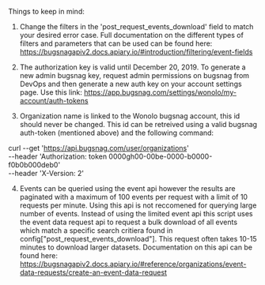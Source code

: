 Things to keep in mind:

1. Change the filters in the 'post_request_events_download' field to match your desired error case. Full documentation on the different types of filters and 
parameters that can be used can be found here: https://bugsnagapiv2.docs.apiary.io/#introduction/filtering/event-fields

2. The authorization key is valid until December 20, 2019. To generate a new admin bugsnag key, request admin permissions on bugsnag from DevOps and then 
generate a new auth key on your account settings page. Use this link: https://app.bugsnag.com/settings/wonolo/my-account/auth-tokens

3. Organization name is linked to the Wonolo bugsnag account, this id should never be changed. This id can be retreived using a valid bugsnag auth-token 
(mentioned above) and the following command:

 curl --get 'https://api.bugsnag.com/user/organizations' \
        --header 'Authorization: token 0000gh00-00be-0000-b0000-f0b0b000deb0' \
        --header 'X-Version: 2' 

4. Events can be queried using the event api however the results are paginated with a maximum of 100 events per request with a limit of 10 requests per minute. Using this api is not reccomened for querying large number of events. Instead of using the limited event api this script uses the event data request api to request a bulk download of all events which match a specific search critiera found in config["post_request_events_download"]. This request often takes 10-15 minutes to download larger datasets. Documentation on this api can be found here: https://bugsnagapiv2.docs.apiary.io/#reference/organizations/event-data-requests/create-an-event-data-request




